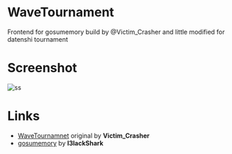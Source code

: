 # WaveTournament
Frontend for gosumemory build by @Victim_Crasher and little modified for datenshi tournament

# Screenshot

![ss](https://cdn.discordapp.com/attachments/698577379500621947/871345399208747008/unknown.png)

# Links

- [WaveTournamnet](https://github.com/l3lackShark/static/tree/master/WaveTournament) original by **Victim_Crasher**
- [gosumemory](https://github.com/l3lackShark/gosumemory) by **l3lackShark**